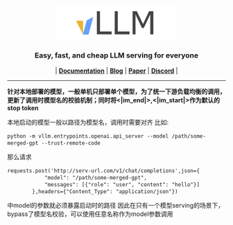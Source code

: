 <p align="center">
  <picture>
    <source media="(prefers-color-scheme: dark)" srcset="https://raw.githubusercontent.com/vllm-project/vllm/main/docs/source/assets/logos/vllm-logo-text-dark.png">
    <img alt="vLLM" src="https://raw.githubusercontent.com/vllm-project/vllm/main/docs/source/assets/logos/vllm-logo-text-light.png" width=55%>
  </picture>
</p>

<h3 align="center">
Easy, fast, and cheap LLM serving for everyone
</h3>

<p align="center">
| <a href="https://docs.vllm.ai"><b>Documentation</b></a> | <a href="https://vllm.ai"><b>Blog</b></a> | <a href="https://arxiv.org/abs/2309.06180"><b>Paper</b></a> | <a href="https://discord.gg/jz7wjKhh6g"><b>Discord</b></a> |

</p>

---

**针对本地部署的模型，一般单机只部署单个模型，为了统一下游负载均衡的调用，更新了调用时模型名的校验机制；同时将<|im_end|>,<|im_start|>作为默认的stop token**

本地启动的模型一般以路径为模型名，调用时需要对齐
比如:
```
python -m vllm.entrypoints.openai.api_server --model /path/some-merged-gpt --trust-remote-code
```
那么请求
```
requests.post('http://serv-url.com/v1/chat/completions',json={
            "model": "/path/some-merged-gpt",
            "messages": [{"role": "user", "content": "hello"}]
        },headers={"Content_Type": "application/json"})
```
中model的参数就必须暴露启动时的路径
因此在只有一个模型serving的场景下，bypass了模型名校验，可以使用任意名称作为model参数调用
